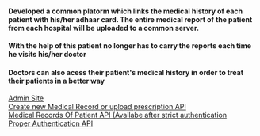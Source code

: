 <h4>Developed a common platorm which links the medical history of each patient with his/her adhaar card. The entire medical report of the patient from each hospital will be uploaded to a common server.</h4>

<h4> With the help of this patient no longer has to carry the reports each time he visits his/her doctor</h4>
<h4>Doctors can also acess their patient's medical history in order to treat their patients in a better way</h4>

<a href='http://sahil99.pythonanywhere.com/admin'>Admin Site</a>
<br/>
<a href='http://sahil99.pythonanywhere.com/history/history/'>Create new Medical Record or upload prescription API</a>
<br/>
<a href='http://sahil99.pythonanywhere.com/history/history_records/'>Medical Records Of Patient API (Availabe after strict authentication</a>
<br/>
<a href='http://sahil99.pythonanywhere.com/api-auth/login/'> Proper Authentication API </a>
